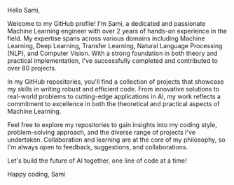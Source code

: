 
Hello Sami,

Welcome to my GitHub profile! I'm Sami, a dedicated and passionate Machine Learning engineer with over 2 years of hands-on experience in the field. My expertise spans across various domains including Machine Learning, Deep Learning, Transfer Learning, Natural Language Processing (NLP), and Computer Vision. With a strong foundation in both theory and practical implementation, I've successfully completed and contributed to over 80 projects.

In my GitHub repositories, you'll find a collection of projects that showcase my skills in writing robust and efficient code. From innovative solutions to real-world problems to cutting-edge applications in AI, my work reflects a commitment to excellence in both the theoretical and practical aspects of Machine Learning.

Feel free to explore my repositories to gain insights into my coding style, problem-solving approach, and the diverse range of projects I've undertaken. Collaboration and learning are at the core of my philosophy, so I'm always open to feedback, suggestions, and collaborations.

Let's build the future of AI together, one line of code at a time!

Happy coding,
Sami

